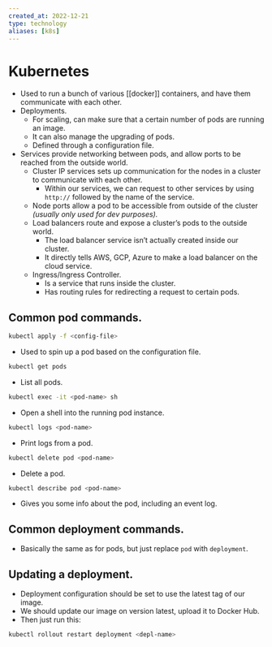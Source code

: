 ```yaml
---
created_at: 2022-12-21
type: technology
aliases: [k8s]
---
```


# Kubernetes

- Used to run a bunch of various [[docker]] containers, and have them communicate with each other.
- Deployments.
	- For scaling, can make sure that a certain number of pods are running an image.
	- It can also manage the upgrading of pods.
	- Defined through a configuration file.
- Services provide networking between pods, and allow ports to be reached from the outside world.
	- Cluster IP services sets up communication for the nodes in a cluster to communicate with each other.
		- Within our services, we can request to other services by using `http://` followed by the name of the service.
	- Node ports allow a pod to be accessible from outside of the cluster *(usually only used for dev purposes).*
	- Load balancers route and expose a cluster’s pods to the outside world.
		- The load balancer service isn’t actually created inside our cluster.
		- It directly tells AWS, GCP, Azure to make a load balancer on the cloud service.
	- Ingress/Ingress Controller.
		- Is a service that runs inside the cluster.
		- Has routing rules for redirecting a request to certain pods.

## Common pod commands.

```sh
kubectl apply -f <config-file>
```

- Used to spin up a pod based on the configuration file.

```sh
kubectl get pods
```

- List all pods.

```sh
kubectl exec -it <pod-name> sh
```

- Open a shell into the running pod instance.

```sh
kubectl logs <pod-name>
```

- Print logs from a pod.

```sh
kubectl delete pod <pod-name>
```

- Delete a pod.

```sh
kubectl describe pod <pod-name>
```

- Gives you some info about the pod, including an event log.

## Common deployment commands.

- Basically the same as for pods, but just replace `pod` with `deployment`.

## Updating a deployment.

- Deployment configuration should be set to use the latest tag of our image.
- We should update our image on version latest, upload it to Docker Hub.
- Then just run this:

```sh
kubectl rollout restart deployment <depl-name>
```
